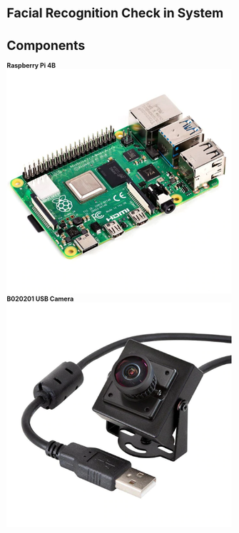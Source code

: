 # Facial Recognition Check in System

# Components
**Raspberry Pi 4B**<br>
![Image text](https://github.com/stan-tanh/facial-recognition-check-in/raw/main/images/4B.png)  
**B020201 USB Camera**<br>
![Image text](https://github.com/stan-tanh/facial-recognition-check-in/raw/main/images/Camera.png)

